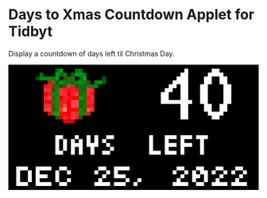 # Days to Xmas Countdown Applet for Tidbyt

Display a countdown of days left til Christmas Day.

![Days to Xmas Countdown Applet for Tidbyt](screenshot.png)

